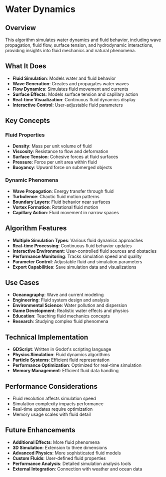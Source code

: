 # Water Dynamics

## Overview
This algorithm simulates water dynamics and fluid behavior, including wave propagation, fluid flow, surface tension, and hydrodynamic interactions, providing insights into fluid mechanics and natural phenomena.

## What It Does
- **Fluid Simulation**: Models water and fluid behavior
- **Wave Generation**: Creates and propagates water waves
- **Flow Dynamics**: Simulates fluid movement and currents
- **Surface Effects**: Models surface tension and capillary action
- **Real-time Visualization**: Continuous fluid dynamics display
- **Interactive Control**: User-adjustable fluid parameters

## Key Concepts

### Fluid Properties
- **Density**: Mass per unit volume of fluid
- **Viscosity**: Resistance to flow and deformation
- **Surface Tension**: Cohesive forces at fluid surfaces
- **Pressure**: Force per unit area within fluid
- **Buoyancy**: Upward force on submerged objects

### Dynamic Phenomena
- **Wave Propagation**: Energy transfer through fluid
- **Turbulence**: Chaotic fluid motion patterns
- **Boundary Layers**: Fluid behavior near surfaces
- **Vortex Formation**: Rotational fluid motion
- **Capillary Action**: Fluid movement in narrow spaces

## Algorithm Features
- **Multiple Simulation Types**: Various fluid dynamics approaches
- **Real-time Processing**: Continuous fluid behavior updates
- **Interactive Environment**: User-controlled fluid sources and obstacles
- **Performance Monitoring**: Tracks simulation speed and quality
- **Parameter Control**: Adjustable fluid and simulation parameters
- **Export Capabilities**: Save simulation data and visualizations

## Use Cases
- **Oceanography**: Wave and current modeling
- **Engineering**: Fluid system design and analysis
- **Environmental Science**: Water pollution and dispersion
- **Game Development**: Realistic water effects and physics
- **Education**: Teaching fluid mechanics concepts
- **Research**: Studying complex fluid phenomena

## Technical Implementation
- **GDScript**: Written in Godot's scripting language
- **Physics Simulation**: Fluid dynamics algorithms
- **Particle Systems**: Efficient fluid representation
- **Performance Optimization**: Optimized for real-time simulation
- **Memory Management**: Efficient fluid data handling

## Performance Considerations
- Fluid resolution affects simulation speed
- Simulation complexity impacts performance
- Real-time updates require optimization
- Memory usage scales with fluid detail

## Future Enhancements
- **Additional Effects**: More fluid phenomena
- **3D Simulation**: Extension to three dimensions
- **Advanced Physics**: More sophisticated fluid models
- **Custom Fluids**: User-defined fluid properties
- **Performance Analysis**: Detailed simulation analysis tools
- **External Integration**: Connection with weather and ocean data
